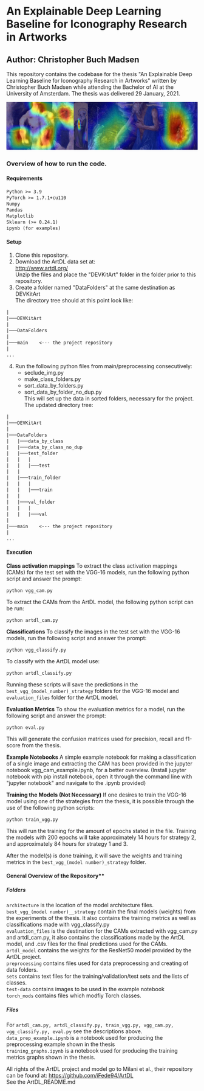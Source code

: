 # An Explainable Deep Learning Baseline for Iconography Research in Artworks
## Author: Christopher Buch Madsen

This repository contains the codebase for the thesis "An Explainable Deep Learning Baseline for Iconography Research in Artworks" written by Christopher Buch Madsen while attending the Bachelor of AI at the University of Amsterdam. The thesis was delivered 29 January, 2021.

<img src="thesis_github_cover.png">

### Overview of how to run the code.

#### Requirements
    Python >= 3.9
    PyTorch >= 1.7.1+cu110
    Numpy
    Pandas
    Matplotlib
    Sklearn (>= 0.24.1)
    ipynb (for examples)
    
#### Setup
1. Clone this repository.
2. Download the ArtDL data set at: <br/>
http://www.artdl.org/ <br/>
Unzip the files and place the "DEVKitArt" folder in the folder prior to this repository.
3. Create a folder named "DataFolders" at the same destination as DEVKitArt <br/>
The directory tree should at this point look like: <br/>
```
| 
|───DEVKitArt
| 
|───DataFolders 
| 
|───main    <--- the project repository 
| 
...
```
4. Run the following python files from main/preprocessing consecutively:
    - seclude_img.py
    - make_class_folders.py
    - sort_data_by_folders.py
    - sort_data_by_folder_no_dup.py <br/>
This will set up the data in sorted folders, necessary for the project. <br/>
The updated directory tree: <br/>
```
| 
|───DEVKitArt 
| 
|───DataFolders 
|   |───data_by_class 
|   |───data_by_class_no_dup 
|   |───test_folder 
|   |   | 
|   |   |───test 
|   |   
|   |───train_folder 
|   |   | 
|   |   |───train 
|   |    
|   |───val_folder 
|   |   | 
|   |   |───val 
| 
|───main    <--- the project repository 
| 
...
```
#### Execution
**Class activation mappings**
To extract the class activation mappings (CAMs) for the test set with the VGG-16 models, run the following python script and answer the prompt: <br/>

    python vgg_cam.py
    
To extract the CAMs from the ArtDL model, the following python script can be run: <br/>

    python artdl_cam.py
    

**Classifications**
To classify the images in the test set with the VGG-16 models, run the following script and answer the prompt:

    python vgg_classify.py

To classify with the ArtDL model use:

    python artdl_classify.py

Running these scripts will save the predictions in the ```best_vgg_(model_number)_strategy``` folders for the VGG-16 model and ```evaluation_files``` folder for the ArtDL model.

**Evaluation Metrics**
To show the evaluation metrics for a model, run the following script and answer the prompt:

    python eval.py
    
This will generate the confusion matrices used for precision, recall and f1-score from the thesis.

**Example Notebooks**
A simple example notebook for making a classification of a single image and extracting the CAM has been provided in the jupyter notebook vgg_cam_example.ipynb, for a better overview. (Install jupyter notebook with pip install notebook, open it through the command line with "jupyter notebook" and navigate to the .ipynb provided)

**Training the Models (Not Necessary)**
If one desires to train the VGG-16 model using one of the strategies from the thesis, it is possible through the use of the following python scripts:

    python train_vgg.py
    
This will run the training for the amount of epochs stated in the file. Training the models with 200 epochs will take approximately 14 hours for strategy 2, and approximately 84 hours for strategy 1 and 3.

After the model(s) is done training, it will save the weights and training metrics in the ```best_vgg_(model number)_strategy``` folder.

#### General Overview of the Repository**
##### Folders <br/>
```architecture``` is the location of the model architecture files. <br/>
```best_vgg_(model number)__strategy``` contain the final models (weights) from the experiments of the thesis. It also contains the training metrics as well as classifications made with vgg_classify.py <br/>
```evaluation_files``` is the destination for the CAMs extracted with vgg_cam.py and artdl_cam.py, it also contains the classifications made by the ArtDL model, and .csv files for the final predictions used for the CAMs. <br/>
```artdl_model``` contains the weights for the ResNet50 model provided by the ArtDL project. <br/>
```preprocessing``` contains files used for data preprocessing and creating of data folders. <br/>
```sets``` contains text files for the training/validation/test sets and the lists of classes. <br/>
```test-data``` contains images to be used in the example notebook <br/>
```torch_mods``` contains files which modfiy Torch classes. <br/>

##### Files <br/>
For ```artdl_cam.py, artdl_classify.py, train_vgg.py, vgg_cam.py, vgg_classify.py, eval.py``` see the descriptions above. <br/>
```data_prep_example.ipynb``` is a notebook used for producing the preprocessing example shown in the thesis <br/>
```training_graphs.ipynb``` is a notebook used for producing the training metrics graphs shown in the thesis. <br/>

All rights of the ArtDL project and model go to Milani et al., their repository can be found at: https://github.com/iFede94/ArtDL <br/>
See the ArtDL_README.md
